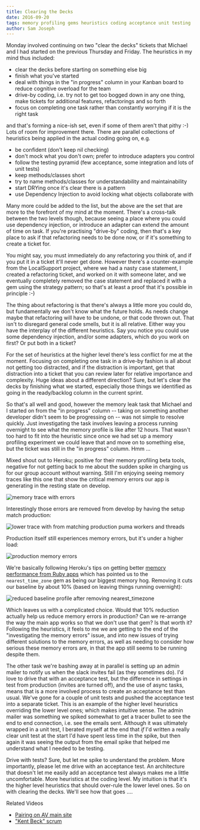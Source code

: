 ```yaml
---
title: Clearing the Decks
date: 2016-09-20
tags: memory profiling gems heuristics coding acceptance unit testing
author: Sam Joseph
---
```



Monday involved continuing on two "clear the decks" tickets that Michael and I had started on the previous Thursday and Friday. The heuristics in my mind thus included:

* clear the decks before starting on something else big
* finish what you've started
* deal with things in the "in progress" column in your Kanban board to reduce cognitive overload for the team
* drive-by coding, i.e. try not to get too bogged down in any one thing, make tickets for additional features, refactorings and so forth
* focus on completing one task rather than constantly worrying if it is the right task

and that's forming a nice-ish set, even if some of them aren't that pithy :-) Lots of room for improvement there.  There are parallel collections of heuristics being applied in the actual coding going on, e.g.

* be confident (don't keep nil checking)
* don't mock what you don't own; prefer to introduce adapters you control
* follow the testing pyramid (few acceptance, some integration and lots of unit tests)
* keep methods/classes short
* try to name methods/classes for understandability and maintainability
* start DRYing once it's clear there is a pattern
* use Dependency Injection to avoid locking what objects collaborate with

Many more could be added to the list, but the above are the set that are more to the forefront of my mind at the moment.  There's a cross-talk between the two levels though, because seeing a place where you could use dependency injection, or introduce an adapter can extend the amount of time on task.  If you're practising "drive-by" coding, then that's a key place to ask if that refactoring needs to be done now, or if it's something to create a ticket for.

You might say, you must immediately do any refactoring you think of, and if you put it in a ticket it'll never get done.  However there's a counter-example from the LocalSupport project, where we had a nasty case statement, I created a refactoring ticket, and worked on it with someone later, and we eventually completely removed the case statement and replaced it with a gem using the strategy pattern; so that's at least a proof that it's possible in principle :-)

The thing about refactoring is that there's always a little more you could do, but fundamentally we don't know what the future holds.  As needs change maybe that refactoring will have to be undone, or that code thrown out.  That isn't to disregard general code smells, but it is all relative.  Either way you have the interplay of the different heuristics.  Say you notice you could use some dependency injection, and/or some adapters, which do you work on first?  Or put both in a ticket?

For the set of heuristics at the higher level there's less conflict for me at the moment.  Focusing on completing one task in a drive-by fashion is all about not getting too distracted, and if the distraction is important, get that distraction into a ticket that you can review later for relative importance and complexity.  Huge ideas about a different direction?  Sure, but let's clear the decks by finishing what we started, especially those things we identified as going in the ready/backlog column in the current sprint.

So that's all well and good, however the memory leak task that Michael and I started on from the "in progress" column -- taking on something another developer didn't seem to be progressing on -- was not simple to resolve quickly.  Just investigating the task involves leaving a process running overnight to see what the memory profile is like after 12 hours.  That wasn't too hard to fit into the heuristic since once we had set up a memory profiling experiment we could leave that and move on to something else, but the ticket was still in the "in progress" column. Hmm ...

Mixed shout out to Heroku; positive for their memory profiling beta tools, negative for not getting back to me about the sudden spike in charging us for our group account without warning.  Still I'm enjoying seeing memory traces like this one that show the critical memory errors our app is generating in the resting state on develop.

![memory trace with errors](https://www.dropbox.com/s/z20m133bcd4b3ph/Screenshot%202016-09-20%2009.09.00.png?dl=1)

Interestingly those errors are removed from develop by having the setup match production:  

![lower trace with from matching production puma workers and threads](https://www.dropbox.com/s/jqwv7pxtdw41nd0/Screenshot%202016-09-20%2009.09.46.png?dl=1)

Production itself still experiences memory errors, but it's under a higher load:

![production memory errors](https://www.dropbox.com/s/poi23wzp8i0wvg8/Screenshot%202016-09-20%2009.34.00.png?dl=1)

We're basically following Heroku's tips on getting better [memory performance from Ruby apps](https://devcenter.heroku.com/articles/ruby-memory-use) which has pointed us to the `nearest_time_zone` gem as being our biggest memory hog.  Removing it cuts our baseline by about 10% (based on leaving things running overnight):

![reduced baseline profile after removing nearest_timezone](https://www.dropbox.com/s/8zg6xgvbzz1nn2x/Screenshot%202016-09-20%2009.10.12.png?dl=1)

Which leaves us with a complicated choice.  Would that 10% reduction actually help us reduce memory errors in production? Can we re-arrange the way the main app works so that we don't use that gem?  Is that worth it?  Following the heuristics, it feels to me we are getting to the end of the "investigating the memory errors" issue, and into new issues of trying different solutions to the memory errors, as well as needing to consider how serious these memory errors are, in that the app still seems to be running despite them.

The other task we're bashing away at in parallel is setting up an admin mailer to notify us when the slack invites fail (as they sometimes do).  I'd love to drive that with an acceptance test, but the difference in settings in test from production (invites are turned off), and the use of async tasks, means that is a more involved process to create an acceptance test than usual.  We've gone for a couple of unit tests and pushed the acceptance test into a separate ticket.  This is an example of the higher level heuristics overriding the lower level ones; which makes intuitive sense.  The admin mailer was something we spiked somewhat to get a tracer bullet to see the end to end connection, i.e. see the emails sent.  Although it was ultimately wrapped in a unit test, I berated myself at the end that *if* I'd written a really clear unit test at the start I'd have spent less time in the spike, but then again it was seeing the output from the email spike that helped me understand what I needed to be testing.

Drive with tests?  Sure, but let me spike to understand the problem.  More importantly, please let me drive with an acceptance test.  An architecture that doesn't let me easily add an acceptance test always makes me a little uncomfortable.   More heuristics at the coding level.  My intuition is that it's the higher level heuristics that should over-rule the lower level ones.  So on with clearing the decks.  We'll see how that goes ....


Related Videos

* [Pairing on AV main site](https://www.youtube.com/watch?v=Qveh4RtiWN4)
* ["Kent Beck" scrum](https://www.youtube.com/watch?v=UBo8d0Yebyw)
